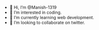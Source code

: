 - 👋 Hi, I’m @Manish-1319
- 👀 I’m interested in coding.
- 🌱 I’m currently learning web development.
- 💞️ I’m looking to collaborate on twitter.
